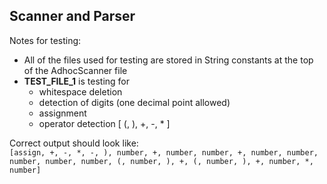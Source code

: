 ## Scanner and Parser
Notes for testing: 
* All of the files used for testing are stored in String constants at the top of the AdhocScanner file 
* **TEST_FILE_1** is testing for 
    * whitespace deletion 
    * detection of digits (one decimal point allowed) 
    * assignment 
    * operator detection [ (, ), +, -, * ]

Correct output should look like: \
```[assign, +, -, *, -, ), number, +, number, number, +, number, number, number, number, number, (, number, ), +, (, number, ), +, number, *, number]```